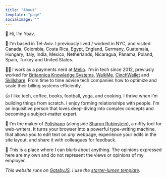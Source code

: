 ```yaml
---
title: "About"
template: "page"
socialImage: ""
---
```


👋 Hi, I’m Yoav. 

🛫 I'm based in Tel-Aviv. I previously lived / worked in NYC, and visited Canada, Colombia, Costa Rica, Egypt, England, Germany, Guatemala, Hungary, Italy, India, Mexico, Netherlands, Nicaragua, Panama, Poland, Spain, Turkey and United States.

👨‍💻 I work as a payments nerd at [Melio](https://www.meliopayments.com). I'm in tech since 2012, previusly worked for [Britannica Knowledge Systems](https://www.britannica-ks.com/), [WalkMe](https://www.walkme.com/), [CinchWallet](https://shopcinchwalletin.com/) and [Skillshare](https://www.skillshare.com). From time to time advise tech companies how to optimize and scale their billing systems efficiently.

👍 I like tech, coffee, books, football, yoga, and cooking. I thrive when I’m building things from scratch. I enjoy forming relationships with people. I'm an inquisitive person that loves deep-diving into complex concepts and becoming a subject-matter expert.

💅 I'm the maker of [Polishapp](https://polish.launchaco.com/) (alongside [Sharon Rubinstein](https://www.linkedin.com/in/sharon-rubinstein/)), a niffty tool for web-writers. It turns your browser into a powerful type-writing machine, that allows you to edit text on _any_ webpage, experience your edits in the site layout, and share it with colleagues for feedback.

💭 This is a place where I can blurb about anything. The opinions expressed here are my own and do not represent the views or opinions of my employer.

_This website runs on [GatsbyJS](https://www.gatsbyjs.com/). I use the [starter-lumen template](https://www.gatsbyjs.com/starters/alxshelepenok/gatsby-starter-lumen/)._